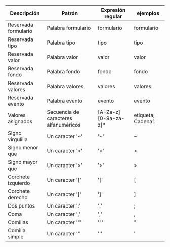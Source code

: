 | Descripción                               | Patrón                                          | Expresión regular     | ejemplos                      |
| ----------------------------------------- | ----------------------------------------------- | --------------------- | ----------------------------- |
| Reservada formulario                      | Palabra formulario                              | formulario            | formulario                    |
| Reservada tipo                            | Palabra tipo                                    | tipo                  | tipo                          |
| Reservada valor                           | Palabra valor                                   | valor                 | valor                         |
| Reservada fondo                           | Palabra fondo                                   | fondo                 | fondo                         |
| Reservada valores                         | Palabra valores                                 | valores               | valores                       |
| Reservada evento                          | Palabra evento                                  | evento                | evento                        |
| Valores asignados                         | Secuencia de caracteres alfanuméricos           | [A-Za-z][0-9a-za-z]\* | etiqueta, Cadena1             |
| Signo virgulilla                          | Un caracter '~'                                 | '~'                   | ~                             |
| Signo menor que                           | Un caracter '<'                                 | '<'                   | <                             |
| Signo mayor que                           | Un caracter '>'                                 | '>'                   | >                             |
| Corchete izquierdo                        | Un caracter '['                                 | '['                   | [                             |
| Corchete derecho                          | Un caracter ']'                                 | ']'                   | ]                             |
| Dos puntos                                | Un caracter ':'                                 | ':'                   | ;                             |
| Coma                                      | Un caracter ','                                 | ','                   | ,                             |
| Comillas                                  | Un caracter '"'                                 | '"'                   | "                             |
| Comilla simple                            | Un caracter '''                                 | '''                   | '                             |